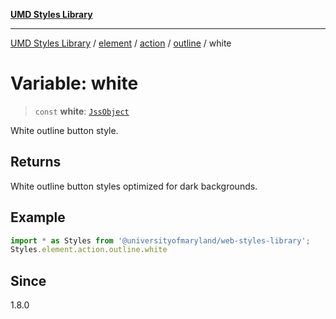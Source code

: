 [**UMD Styles Library**](../../../../../../README.md)

***

[UMD Styles Library](../../../../../../README.md) / [element](../../../../../README.md) / [action](../../../README.md) / [outline](../README.md) / white

# Variable: white

> `const` **white**: [`JssObject`](../../../../../../utilities/namespaces/transform/type-aliases/JssObject.md)

White outline button style.

## Returns

White outline button styles optimized for dark backgrounds.

## Example

```typescript
import * as Styles from '@universityofmaryland/web-styles-library';
Styles.element.action.outline.white
```

## Since

1.8.0
